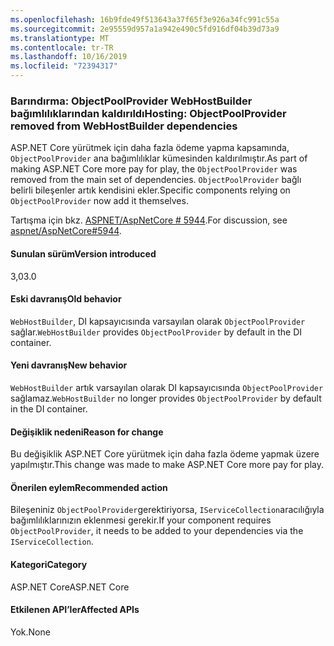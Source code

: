 ```yaml
---
ms.openlocfilehash: 16b9fde49f513643a37f65f3e926a34fc991c55a
ms.sourcegitcommit: 2e95559d957a1a942e490c5fd916df04b39d73a9
ms.translationtype: MT
ms.contentlocale: tr-TR
ms.lasthandoff: 10/16/2019
ms.locfileid: "72394317"
---
```

### <a name="hosting-objectpoolprovider-removed-from-webhostbuilder-dependencies"></a><span data-ttu-id="f3966-101">Barındırma: ObjectPoolProvider WebHostBuilder bağımlılıklarından kaldırıldı</span><span class="sxs-lookup"><span data-stu-id="f3966-101">Hosting: ObjectPoolProvider removed from WebHostBuilder dependencies</span></span>

<span data-ttu-id="f3966-102">ASP.NET Core yürütmek için daha fazla ödeme yapma kapsamında, `ObjectPoolProvider` ana bağımlılıklar kümesinden kaldırılmıştır.</span><span class="sxs-lookup"><span data-stu-id="f3966-102">As part of making ASP.NET Core more pay for play, the `ObjectPoolProvider` was removed from the main set of dependencies.</span></span> <span data-ttu-id="f3966-103">`ObjectPoolProvider` bağlı belirli bileşenler artık kendisini ekler.</span><span class="sxs-lookup"><span data-stu-id="f3966-103">Specific components relying on `ObjectPoolProvider` now add it themselves.</span></span>

<span data-ttu-id="f3966-104">Tartışma için bkz. [ASPNET/AspNetCore # 5944](https://github.com/aspnet/AspNetCore/issues/5944).</span><span class="sxs-lookup"><span data-stu-id="f3966-104">For discussion, see [aspnet/AspNetCore#5944](https://github.com/aspnet/AspNetCore/issues/5944).</span></span>

#### <a name="version-introduced"></a><span data-ttu-id="f3966-105">Sunulan sürüm</span><span class="sxs-lookup"><span data-stu-id="f3966-105">Version introduced</span></span>

<span data-ttu-id="f3966-106">3,0</span><span class="sxs-lookup"><span data-stu-id="f3966-106">3.0</span></span>

#### <a name="old-behavior"></a><span data-ttu-id="f3966-107">Eski davranış</span><span class="sxs-lookup"><span data-stu-id="f3966-107">Old behavior</span></span>

<span data-ttu-id="f3966-108">`WebHostBuilder`, DI kapsayıcısında varsayılan olarak `ObjectPoolProvider` sağlar.</span><span class="sxs-lookup"><span data-stu-id="f3966-108">`WebHostBuilder` provides `ObjectPoolProvider` by default in the DI container.</span></span>

#### <a name="new-behavior"></a><span data-ttu-id="f3966-109">Yeni davranış</span><span class="sxs-lookup"><span data-stu-id="f3966-109">New behavior</span></span>

<span data-ttu-id="f3966-110">`WebHostBuilder` artık varsayılan olarak DI kapsayıcısında `ObjectPoolProvider` sağlamaz.</span><span class="sxs-lookup"><span data-stu-id="f3966-110">`WebHostBuilder` no longer provides `ObjectPoolProvider` by default in the DI container.</span></span>

#### <a name="reason-for-change"></a><span data-ttu-id="f3966-111">Değişiklik nedeni</span><span class="sxs-lookup"><span data-stu-id="f3966-111">Reason for change</span></span>

<span data-ttu-id="f3966-112">Bu değişiklik ASP.NET Core yürütmek için daha fazla ödeme yapmak üzere yapılmıştır.</span><span class="sxs-lookup"><span data-stu-id="f3966-112">This change was made to make ASP.NET Core more pay for play.</span></span>

#### <a name="recommended-action"></a><span data-ttu-id="f3966-113">Önerilen eylem</span><span class="sxs-lookup"><span data-stu-id="f3966-113">Recommended action</span></span>

<span data-ttu-id="f3966-114">Bileşeniniz `ObjectPoolProvider`gerektiriyorsa, `IServiceCollection`aracılığıyla bağımlılıklarınızın eklenmesi gerekir.</span><span class="sxs-lookup"><span data-stu-id="f3966-114">If your component requires `ObjectPoolProvider`, it needs to be added to your dependencies via the `IServiceCollection`.</span></span>

#### <a name="category"></a><span data-ttu-id="f3966-115">Kategori</span><span class="sxs-lookup"><span data-stu-id="f3966-115">Category</span></span>

<span data-ttu-id="f3966-116">ASP.NET Core</span><span class="sxs-lookup"><span data-stu-id="f3966-116">ASP.NET Core</span></span>

#### <a name="affected-apis"></a><span data-ttu-id="f3966-117">Etkilenen API’ler</span><span class="sxs-lookup"><span data-stu-id="f3966-117">Affected APIs</span></span>

<span data-ttu-id="f3966-118">Yok.</span><span class="sxs-lookup"><span data-stu-id="f3966-118">None</span></span>

<!-- 

#### Affected APIs

Not detectable via API analysis

-->
